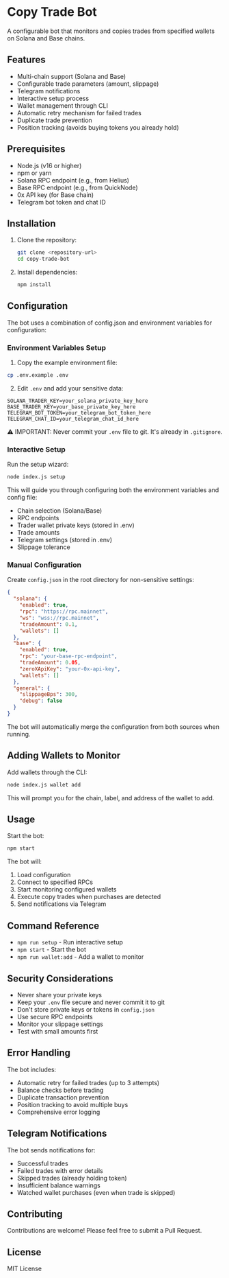 # Copy Trade Bot

A configurable bot that monitors and copies trades from specified wallets on Solana and Base chains.

## Features

- Multi-chain support (Solana and Base)
- Configurable trade parameters (amount, slippage)
- Telegram notifications
- Interactive setup process
- Wallet management through CLI
- Automatic retry mechanism for failed trades
- Duplicate trade prevention
- Position tracking (avoids buying tokens you already hold)

## Prerequisites

- Node.js (v16 or higher)
- npm or yarn
- Solana RPC endpoint (e.g., from Helius)
- Base RPC endpoint (e.g., from QuickNode)
- 0x API key (for Base chain)
- Telegram bot token and chat ID

## Installation

1. Clone the repository:
   ```bash
   git clone <repository-url>
   cd copy-trade-bot
   ```

2. Install dependencies:
   ```bash
   npm install
   ```

## Configuration

The bot uses a combination of config.json and environment variables for configuration:

### Environment Variables Setup

1. Copy the example environment file:
```bash
cp .env.example .env
```

2. Edit `.env` and add your sensitive data:
```plaintext
SOLANA_TRADER_KEY=your_solana_private_key_here
BASE_TRADER_KEY=your_base_private_key_here
TELEGRAM_BOT_TOKEN=your_telegram_bot_token_here
TELEGRAM_CHAT_ID=your_telegram_chat_id_here
```

⚠️ IMPORTANT: Never commit your `.env` file to git. It's already in `.gitignore`.

### Interactive Setup

Run the setup wizard:
```bash
node index.js setup
```

This will guide you through configuring both the environment variables and config file:
- Chain selection (Solana/Base)
- RPC endpoints
- Trader wallet private keys (stored in .env)
- Trade amounts
- Telegram settings (stored in .env)
- Slippage tolerance

### Manual Configuration

Create `config.json` in the root directory for non-sensitive settings:

```json
{
  "solana": {
    "enabled": true,
    "rpc": "https://rpc.mainnet",
    "ws": "wss://rpc.mainnet",
    "tradeAmount": 0.1,
    "wallets": []
  },
  "base": {
    "enabled": true,
    "rpc": "your-base-rpc-endpoint",
    "tradeAmount": 0.05,
    "zeroXApiKey": "your-0x-api-key",
    "wallets": []
  },
  "general": {
    "slippageBps": 300,
    "debug": false
  }
}
```

The bot will automatically merge the configuration from both sources when running.

## Adding Wallets to Monitor

Add wallets through the CLI:

```bash
node index.js wallet add
```

This will prompt you for the chain, label, and address of the wallet to add.

## Usage

Start the bot:

```bash
npm start
```

The bot will:
1. Load configuration
2. Connect to specified RPCs
3. Start monitoring configured wallets
4. Execute copy trades when purchases are detected
5. Send notifications via Telegram

## Command Reference

- `npm run setup` - Run interactive setup
- `npm start` - Start the bot
- `npm run wallet:add` - Add a wallet to monitor

## Security Considerations

- Never share your private keys
- Keep your `.env` file secure and never commit it to git
- Don't store private keys or tokens in `config.json`
- Use secure RPC endpoints
- Monitor your slippage settings
- Test with small amounts first

## Error Handling

The bot includes:
- Automatic retry for failed trades (up to 3 attempts)
- Balance checks before trading
- Duplicate transaction prevention
- Position tracking to avoid multiple buys
- Comprehensive error logging

## Telegram Notifications

The bot sends notifications for:
- Successful trades
- Failed trades with error details
- Skipped trades (already holding token)
- Insufficient balance warnings
- Watched wallet purchases (even when trade is skipped)

## Contributing

Contributions are welcome! Please feel free to submit a Pull Request.

## License

MIT License